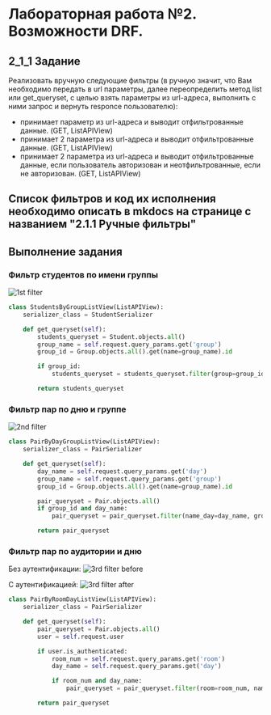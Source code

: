 # Лабораторная работа №2. Возможности DRF.
## 2_1_1 Задание
Реализовать вручную следующие фильтры (в ручную значит, что Вам необходимо передать в url параметры, далее переопределить метод list или get_queryset, c целью взять параметры из url-адреса, выполнить с ними запрос и вернуть responce пользователю):

- принимает параметр из url-адреса и выводит отфильтрованные данные. (GET, ListAPIView)
- принимает 2 параметра из url-адреса и выводит отфильтрованные данные. (GET, ListAPIView)
- принимает 2 параметра из url-адреса и выводит отфильтрованные данные, если пользователь авторизован и неотфильтрованные, если не авторизован. (GET, ListAPIView)
  
Список фильтров и код их исполнения необходимо описать в mkdocs на странице с названием "2.1.1 Ручные фильтры"
---
## Выполнение задания
### Фильтр студентов по имени группы  
![1st filter](../../images_for_doc/1st_hand_filter.png)
```python
class StudentsByGroupListView(ListAPIView):
    serializer_class = StudentSerializer

    def get_queryset(self):
        students_queryset = Student.objects.all()
        group_name = self.request.query_params.get('group')
        group_id = Group.objects.all().get(name=group_name).id

        if group_id:
            students_queryset = students_queryset.filter(group=group_id)

        return students_queryset
```
### Фильтр пар по дню и группе 
![2nd filter](../../images_for_doc/2nd_hand_filter.png)
```python
class PairByDayGroupListView(ListAPIView):
    serializer_class = PairSerializer

    def get_queryset(self):
        day_name = self.request.query_params.get('day')
        group_name = self.request.query_params.get('group')
        group_id = Group.objects.all().get(name=group_name).id

        pair_queryset = Pair.objects.all()
        if group_id and day_name:
            pair_queryset = pair_queryset.filter(name_day=day_name, group=group_id)

        return pair_queryset
```
### Фильтр пар по аудитории и дню
Без аутентификации:
![3rd filter before](../../images_for_doc/3rd_hand_filter_before.png)

С аутентификацией:
![3rd filter after](../../images_for_doc/3rd_hand_filter_after.png)
```python
class PairByRoomDayListView(ListAPIView):
    serializer_class = PairSerializer

    def get_queryset(self):
        pair_queryset = Pair.objects.all()
        user = self.request.user

        if user.is_authenticated:
            room_num = self.request.query_params.get('room')
            day_name = self.request.query_params.get('day')

            if room_num and day_name:
                pair_queryset = pair_queryset.filter(room=room_num, name_day=day_name)

        return pair_queryset
```
